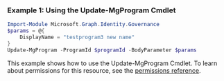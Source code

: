 ### Example 1: Using the Update-MgProgram Cmdlet
```powershell
Import-Module Microsoft.Graph.Identity.Governance
$params = @{
	DisplayName = "testprogram3 new name"
}
Update-MgProgram -ProgramId $programId -BodyParameter $params
```
This example shows how to use the Update-MgProgram Cmdlet.
To learn about permissions for this resource, see the [permissions reference](/graph/permissions-reference).
